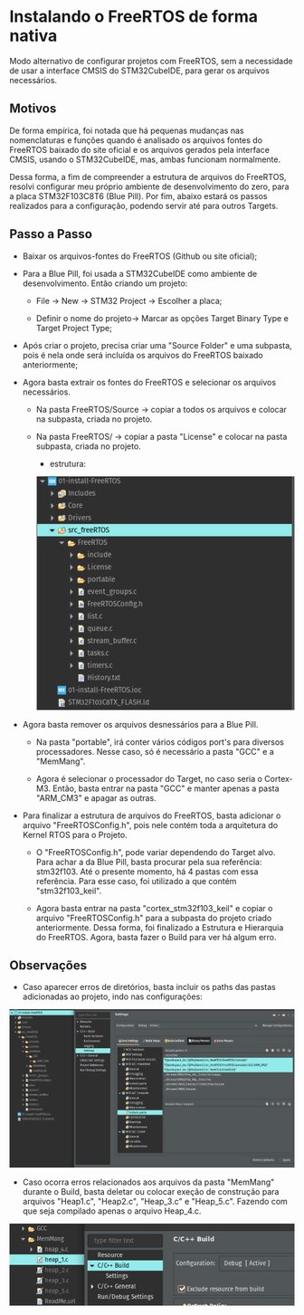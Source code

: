 # Instalando o FreeRTOS de forma nativa

Modo alternativo de configurar projetos com FreeRTOS, sem a necessidade de usar a interface CMSIS do STM32CubeIDE, para gerar os arquivos necessários.

## Motivos

De forma empírica, foi notada que há pequenas mudanças nas nomenclaturas e funções quando é analisado os arquivos fontes do FreeRTOS baixado do site oficial e os arquivos gerados pela interface CMSIS, usando o STM32CubeIDE, mas, ambas funcionam normalmente.

Dessa forma, a fim de compreender a estrutura de arquivos do FreeRTOS, resolvi configurar meu próprio ambiente de desenvolvimento do zero, para a placa STM32F103C8T6 (Blue Pill). Por fim, abaixo estará os passos realizados para a configuração, podendo servir até para outros Targets.

## Passo a Passo

- Baixar os arquivos-fontes do FreeRTOS (Github ou site oficial);

- Para a Blue Pill, foi usada a STM32CubeIDE como ambiente de desenvolvimento. Então criando um projeto:

  - File -> New -> STM32 Project -> Escolher a placa;

  - Definir o nome do projeto-> Marcar as opções Target Binary Type e Target Project Type;

- Após criar o projeto, precisa criar uma "Source Folder" e uma subpasta, pois é nela onde será incluída os arquivos do FreeRTOS baixado anteriormente;

- Agora basta extrair os fontes do FreeRTOS e selecionar os arquivos necessários.

  - Na pasta FreeRTOS/Source -> copiar a todos os arquivos e colocar na subpasta, criada no projeto.

  - Na pasta FreeRTOS/ -> copiar a pasta "License" e colocar na pasta subpasta, criada no projeto.

    - estrutura:
    
    ![](../img/estrutura1.png)

- Agora basta remover os arquivos desnessários para a Blue Pill.

  - Na pasta "portable", irá conter vários códigos port's para diversos processadores. Nesse caso, só é necessário a pasta "GCC" e a "MemMang".

  - Agora é selecionar o processador do Target, no caso seria o Cortex-M3. Então, basta entrar na pasta "GCC" e manter apenas a pasta "ARM_CM3" e apagar as outras.

- Para finalizar a estrutura de arquivos do FreeRTOS, basta adicionar o arquivo "FreeRTOSConfig.h", pois nele contém toda a arquitetura do Kernel RTOS para o Projeto.

  - O "FreeRTOSConfig.h", pode variar dependendo do Target alvo. Para achar a da Blue Pill, basta procurar pela sua referência: stm32f103. Até o presente momento, há 4 pastas com essa referência. Para esse caso, foi utilizado a que contém "stm32f103_keil".

  - Agora basta entrar na pasta "cortex_stm32f103_keil" e copiar o arquivo "FreeRTOSConfig.h" para a subpasta do projeto criado anteriormente. Dessa forma, foi finalizado a Estrutura e Hierarquia do FreeRTOS. Agora, basta fazer o Build para ver há algum erro.

## Observações

- Caso aparecer erros de diretórios, basta incluir os paths das pastas adicionadas ao projeto, indo nas configurações:

![](../img/include_path.png)

- Caso ocorra erros relacionados aos arquivos da pasta "MemMang" durante o Build, basta deletar ou colocar exeção de construção para arquivos "Heap1.c", "Heap2.c", "Heap_3.c" e "Heap_5.c". Fazendo com que seja compilado apenas o arquivo Heap_4.c.

![](../img/config_heap.png)